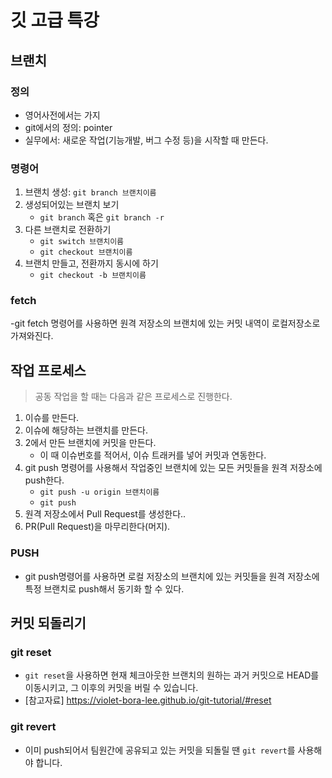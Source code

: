 # 깃 고급 특강

## 브랜치

### 정의
- 영어사전에서는 가지
- git에서의 정의: pointer
- 실무에서: 새로운 작업(기능개발, 버그 수정 등)을 시작할 때 만든다.

### 명령어
1. 브랜치 생성: `git branch 브랜치이름`
2. 생성되어있는 브랜치 보기
    - `git branch` 혹은 `git branch -r`
3. 다른 브랜치로 전환하기
    - `git switch 브랜치이름`
    - `git checkout 브랜치이름`
4. 브랜치 만들고, 전환까지 동시에 하기
    - `git checkout -b 브랜치이름`

### fetch
-git fetch 명령어를 사용하면 원격 저장소의 브랜치에 있는 커밋 내역이 로컬저장소로 가져와진다.

## 작업 프로세스
> 공동 작업을 할 때는 다음과 같은 프로세스로 진행한다.
1. 이슈를 만든다.
2. 이슈에 해당하는 브랜치를 만든다.
3. 2에서 만든 브랜치에 커밋을 만든다.
    - 이 때 이슈번호를 적어서, 이슈 트래커를 넣어 커밋과 연동한다.
4. git push 명령어를 사용해서 작업중인 브랜치에 있는 모든 커밋들을 원격 저장소에 push한다.
    - `git push -u origin 브랜치이름`
    - `git push`
5. 원격 저장소에서 Pull Request를 생성한다..
6. PR(Pull Request)을 마무리한다(머지).

### PUSH
- git push명령어를 사용하면 로컬 저장소의 브랜치에 있는 커밋들을 원격 저장소에 특정 브랜치로 push해서 동기화 할 수 있다.

## 커밋 되돌리기

### git reset
- `git reset`을 사용하면 현재 체크아웃한 브랜치의 원하는 과거 커밋으로 HEAD를 이동시키고, 그 이후의 커밋을 버릴 수 있습니다.
- [참고자료] https://violet-bora-lee.github.io/git-tutorial/#reset

### git revert
- 이미 push되어서 팀원간에 공유되고 있는 커밋을 되돌릴 땐 `git revert`를 사용해야 합니다.